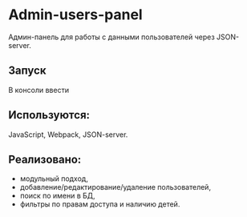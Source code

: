 # Admin-users-panel
Админ-панель для работы с данными пользователей через JSON-server.

## Запуск
В консоли ввести 


## Используются: 
JavaScript, Webpack, JSON-server.

## Реализовано: 
- модульный подход,
- добавление/редактирование/удаление пользователей,
- поиск по имени в БД,
- фильтры по правам доступа и наличию детей.
